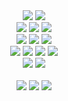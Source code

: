 <div align=center>
 
<img src="https://img.shields.io/badge/Java-000000?style=flat&logo=Java&logoColor=white"/>
<img src="https://img.shields.io/badge/Python-000000?style=flat&logo=Python&logoColor=white"/>
<br>
<img src="https://img.shields.io/badge/Spring-000000?style=flat&logo=Spring&logoColor=white"/>
<img src="https://img.shields.io/badge/FastAPI-000000?style=flat&logo=FastAPI&logoColor=white"/>
<img src="https://img.shields.io/badge/Flask-000000?style=flat&logo=Flask&logoColor=white"/>
<br>
<img src="https://img.shields.io/badge/Docker-000000?style=flat&logo=Docker&logoColor=white"/>
<img src="https://img.shields.io/badge/AWS-000000?style=flat&logo=AmazonAWS&logoColor=white"/>
<img src="https://img.shields.io/badge/Ubuntu-000000?style=flat&logo=Ubuntu&logoColor=white"/>
<br>
<img src="https://img.shields.io/badge/IntelliJ IDEA-000000?style=flat&logo=IntelliJIDEA&logoColor=white"/>
<img src="https://img.shields.io/badge/PyCharm-000000?style=flat&logo=Pycharm&logoColor=white"/>
<img src="https://img.shields.io/badge/WebStorm-000000?style=flat&logo=WebStorm&logoColor=white"/>
<img src="https://img.shields.io/badge/Ableton Live-000000?style=flat&logo=AbletonLive&logoColor=white"/>
<br>
<img src="https://img.shields.io/badge/Notion-000000?style=flat&logo=Notion&logoColor=white"/>
<img src="https://img.shields.io/badge/Slack-000000?style=flat&logo=Slack&logoColor=white"/> 
<br>
<br>
<a href="https://jeeklee.github.io/"><img src="https://img.shields.io/badge/Github-000000?style=flat&logo=Github&logoColor=white"/></a>
<a href="https://velog.io/@jaymild"><img src="https://img.shields.io/badge/Velog-20C997?style=flat&logo=Velog&logoColor=white"/></a>
<a href="https://soundcloud.com/jay_mild"><img src="https://img.shields.io/badge/SoundCloud-FF3300?style=flat&logo=SoundCloud&logoColor=white"/></a> 
